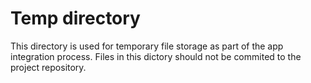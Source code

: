 # Temp directory

This directory is used for temporary file storage as part of the app integration process. Files in this dictory should not be commited to the project repository.